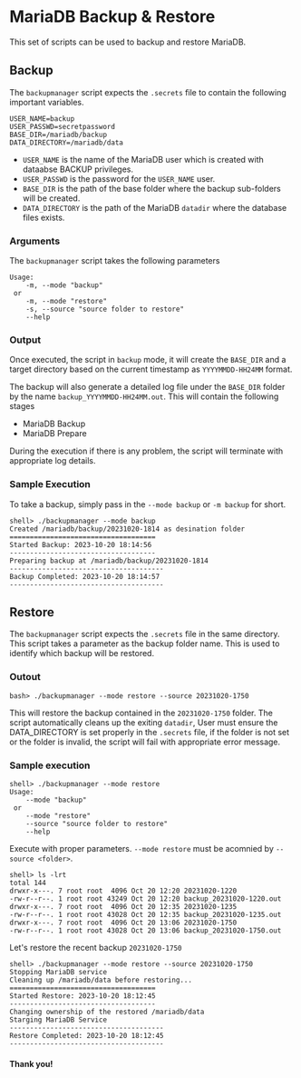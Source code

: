 # MariaDB Backup & Restore

This set of scripts can be used to backup and restore MariaDB. 

## Backup

The `backupmanager` script expects the `.secrets` file to contain the following important variables. 

```
USER_NAME=backup
USER_PASSWD=secretpassword
BASE_DIR=/mariadb/backup
DATA_DIRECTORY=/mariadb/data
```

- `USER_NAME` is the name of the MariaDB user which is created with dataabse BACKUP privileges.
- `USER_PASSWD` is the password for the `USER_NAME` user.
- `BASE_DIR` is the path of the base folder where the backup sub-folders will be created.
- `DATA_DIRECTORY` is the path of the MariaDB `datadir` where the database files exists.

### Arguments

The `backupmanager` script takes the following parameters

```
Usage:
    -m, --mode "backup"
 or
    -m, --mode "restore"
    -s, --source "source folder to restore"
    --help
```

### Output

Once executed, the script in `backup` mode, it will create the `BASE_DIR` and a target directory based on the current timestamp as `YYYYMMDD-HH24MM` format.

The backup will also generate a detailed log file under the `BASE_DIR` folder by the name `backup_YYYYMMDD-HH24MM.out`. This will contain the following stages

- MariaDB Backup
- MariaDB Prepare

During the execution if there is any problem, the script will terminate with appropriate log details.

### Sample Execution

To take a backup, simply pass in the `--mode backup` or `-m backup` for short.

```
shell> ./backupmanager --mode backup
Created /mariadb/backup/20231020-1814 as desination folder
====================================
Started Backup: 2023-10-20 18:14:56
------------------------------------
Preparing backup at /mariadb/backup/20231020-1814
--------------------------------------
Backup Completed: 2023-10-20 18:14:57
--------------------------------------
```

## Restore

The `backupmanager` script expects the `.secrets` file in the same directory. This script takes a parameter as the backup folder name. This is used to identify which backup will be restored. 

### Outout

```
bash> ./backupmanager --mode restore --source 20231020-1750
```

This will restore the backup contained in the `20231020-1750` folder. The script automatically cleans up the exiting `datadir`, User must ensure the DATA_DIRECTORY is set properly in the `.secrets` file, if the folder is not set or the folder is invalid, the script will fail with appropriate error message.

### Sample execution

```
shell> ./backupmanager --mode restore
Usage:
    --mode "backup"
 or
    --mode "restore"
    --source "source folder to restore"
    --help
```

Execute with proper parameters. `--mode restore` must be acomnied by `--source <folder>`.

```
shell> ls -lrt
total 144
drwxr-x---. 7 root root  4096 Oct 20 12:20 20231020-1220
-rw-r--r--. 1 root root 43249 Oct 20 12:20 backup_20231020-1220.out
drwxr-x---. 7 root root  4096 Oct 20 12:35 20231020-1235
-rw-r--r--. 1 root root 43028 Oct 20 12:35 backup_20231020-1235.out
drwxr-x---. 7 root root  4096 Oct 20 13:06 20231020-1750
-rw-r--r--. 1 root root 43028 Oct 20 13:06 backup_20231020-1750.out
```

Let's restore the recent backup `20231020-1750`

```
shell> ./backupmanager --mode restore --source 20231020-1750
Stopping MariaDB service
Cleaning up /mariadb/data before restoring...
====================================
Started Restore: 2023-10-20 18:12:45
------------------------------------
Changing ownership of the restored /mariadb/data
Starging MariaDB Service
--------------------------------------
Restore Completed: 2023-10-20 18:12:45
--------------------------------------
```

#### Thank you!

